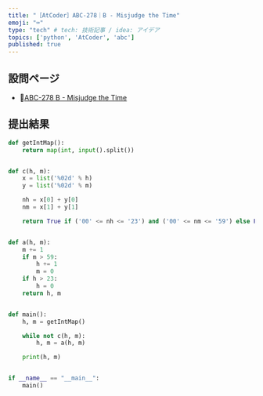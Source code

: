 ```yaml
---
title: "［AtCoder］ABC-278｜B - Misjudge the Time"
emoji: "⌨️"
type: "tech" # tech: 技術記事 / idea: アイデア
topics: ['python', 'AtCoder', 'abc']
published: true
---
```


## 設問ページ

- 🔗[ABC-278 B - Misjudge the Time](https://atcoder.jp/contests/abc278/tasks/abc278_b)

## 提出結果

```python
def getIntMap():
    return map(int, input().split())


def c(h, m):
    x = list('%02d' % h)
    y = list('%02d' % m)

    nh = x[0] + y[0]
    nm = x[1] + y[1]

    return True if ('00' <= nh <= '23') and ('00' <= nm <= '59') else False


def a(h, m):
    m += 1
    if m > 59:
        h += 1
        m = 0
    if h > 23:
        h = 0
    return h, m


def main():
    h, m = getIntMap()

    while not c(h, m):
        h, m = a(h, m)

    print(h, m)


if __name__ == "__main__":
    main()

```
